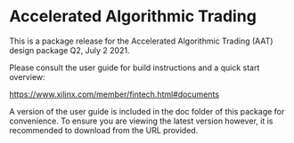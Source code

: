 Accelerated Algorithmic Trading
===============================

This is a package release for the Accelerated Algorithmic Trading (AAT) design package Q2, July 2 2021.

Please consult the user guide for build instructions and a quick start overview:

https://www.xilinx.com/member/fintech.html#documents

A version of the user guide is included in the doc folder of this package for
convenience. To ensure you are viewing the latest version however, it is
recommended to download from the URL provided.
